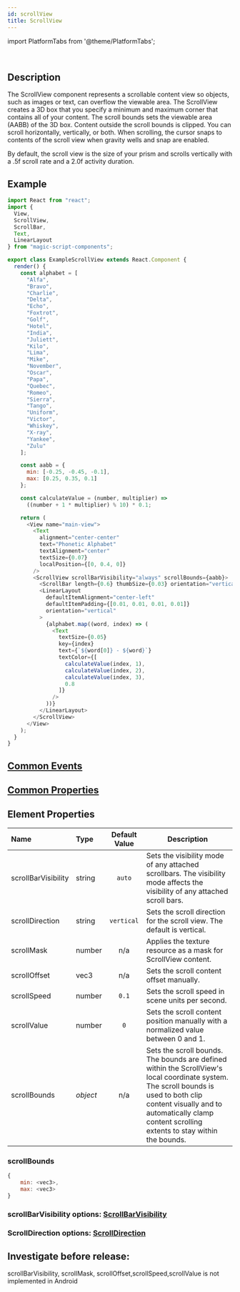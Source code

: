 ```yaml
---
id: scrollView
title: ScrollView
---
```


import PlatformTabs from '@theme/PlatformTabs';

<PlatformTabs component='scrollview' />​

## Description

The ScrollView component represents a scrollable content view so objects, such as images or text, can overflow the viewable area. The ScrollView creates a 3D box that you specify a minimum and maximum corner that contains all of your content. The scroll bounds sets the viewable area (AABB) of the 3D box. Content outside the scroll bounds is clipped. You can scroll horizontally, vertically, or both. When scrolling, the cursor snaps to contents of the scroll view when gravity wells and snap are enabled.

By default, the scroll view is the size of your prism and scrolls vertically with a .5f scroll rate and a 2.0f activity duration.

## Example

```javascript
import React from "react";
import {
  View,
  ScrollView,
  ScrollBar,
  Text,
  LinearLayout
} from "magic-script-components";

export class ExampleScrollView extends React.Component {
  render() {
    const alphabet = [
      "Alfa",
      "Bravo",
      "Charlie",
      "Delta",
      "Echo",
      "Foxtrot",
      "Golf",
      "Hotel",
      "India",
      "Juliett",
      "Kilo",
      "Lima",
      "Mike",
      "November",
      "Oscar",
      "Papa",
      "Quebec",
      "Romeo",
      "Sierra",
      "Tango",
      "Uniform",
      "Victor",
      "Whiskey",
      "X-ray",
      "Yankee",
      "Zulu"
    ];

    const aabb = {
      min: [-0.25, -0.45, -0.1],
      max: [0.25, 0.35, 0.1]
    };

    const calculateValue = (number, multiplier) =>
      ((number + 1 * multiplier) % 10) * 0.1;

    return (
      <View name="main-view">
        <Text
          alignment="center-center"
          text="Phonetic Alphabet"
          textAlignment="center"
          textSize={0.07}
          localPosition={[0, 0.4, 0]}
        />
        <ScrollView scrollBarVisibility="always" scrollBounds={aabb}>
          <ScrollBar length={0.6} thumbSize={0.03} orientation="vertical" />
          <LinearLayout
            defaultItemAlignment="center-left"
            defaultItemPadding={[0.01, 0.01, 0.01, 0.01]}
            orientation="vertical"
          >
            {alphabet.map((word, index) => (
              <Text
                textSize={0.05}
                key={index}
                text={`${word[0]} - ${word}`}
                textColor={[
                  calculateValue(index, 1),
                  calculateValue(index, 2),
                  calculateValue(index, 3),
                  0.8
                ]}
              />
            ))}
          </LinearLayout>
        </ScrollView>
      </View>
    );
  }
}
```

## [Common Events](../events/CommonEvents.md)

## [Common Properties](../types/Properties.md)

## Element Properties

| Name                | Type     | Default Value | Description                                                                                                                                                                                                                             |
| :------------------ | :------- | :-----------: | --------------------------------------------------------------------------------------------------------------------------------------------------------------------------------------------------------------------------------------- |
| scrollBarVisibility | string   |    `auto`     | Sets the visibility mode of any attached scrollbars. The visibility mode affects the visibility of any attached scroll bars.                                                                                                            |
| scrollDirection     | string   |  `vertical`   | Sets the scroll direction for the scroll view. The default is vertical.                                                                                                                                                                 |
| scrollMask          | number   |      n/a      | Applies the texture resource as a mask for ScrollView content.                                                                                                                                                                          |
| scrollOffset        | vec3     |      n/a      | Sets the scroll content offset manually.                                                                                                                                                                                                |
| scrollSpeed         | number   |     `0.1`     | Sets the scroll speed in scene units per second.                                                                                                                                                                                        |
| scrollValue         | number   |      `0`      | Sets the scroll content position manually with a normalized value between 0 and 1.                                                                                                                                                      |
| scrollBounds        | _object_ |      n/a      | Sets the scroll bounds. The bounds are defined within the ScrollView's local coordinate system. The scroll bounds is used to both clip content visually and to automatically clamp content scrolling extents to stay within the bounds. |

### scrollBounds

```javascript
{
    min: <vec3>,
    max: <vec3>
}
```

### scrollBarVisibility options: [ScrollBarVisibility](../types/ScrollBarVisibility.md)

### ScrollDirection options: [ScrollDirection](../types/ScrollDirection.md)

## Investigate before release:
scrollBarVisibility, scrollMask, scrollOffset,scrollSpeed,scrollValue is not implemented in Android